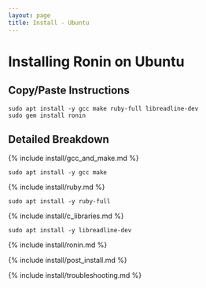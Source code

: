 ```yaml
---
layout: page
title: Install - Ubuntu
---
```


# Installing Ronin on Ubuntu

## Copy/Paste Instructions

```shell
sudo apt install -y gcc make ruby-full libreadline-dev
sudo gem install ronin
```

## Detailed Breakdown

{% include install/gcc_and_make.md %}

```shell
sudo apt install -y gcc make
```

{% include install/ruby.md %}

```shell
sudo apt install -y ruby-full
```

{% include install/c_libraries.md %}

```shell
sudo apt install -y libreadline-dev
```

{% include install/ronin.md %}

{% include install/post_install.md %}

{% include install/troubleshooting.md %}
